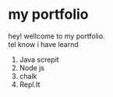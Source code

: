 # my portfolio

hey! wellcome to my portfolio.   
tel know i have learnd  
 
 1. Java screpit  
 2. Node js  
 3. chalk  
 4. Repl.It